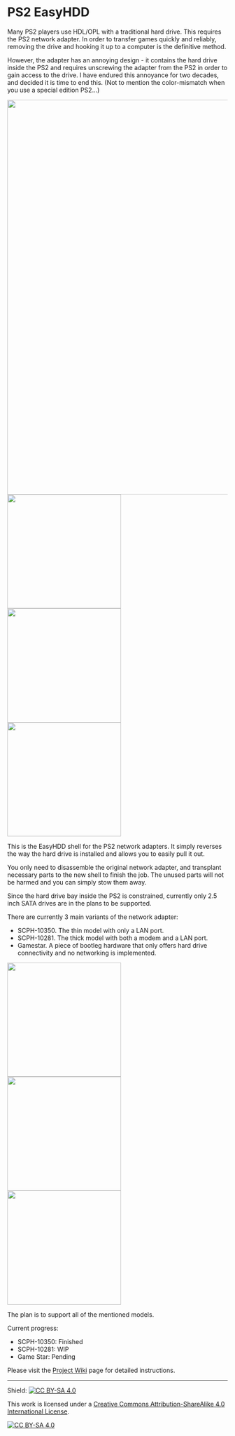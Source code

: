 # PS2 EasyHDD

Many PS2 players use HDL/OPL with a traditional hard drive. This requires the PS2 network adapter. In order to transfer games quickly and reliably, removing the drive and hooking it up to a computer is the definitive method.

However, the adapter has an annoying design - it contains the hard drive inside the PS2 and requires unscrewing the adapter from the PS2 in order to gain access to the drive. I have endured this annoyance for two decades, and decided it is time to end this. (Not to mention the color-mismatch when you use a special edition PS2...)

<img width="900" src="https://github.com/jeffqchen/PS2EasyHDD/assets/25773768/4fd5e88e-4c01-4bcf-a07d-94a647c533dc">
<img width="260" src="https://github.com/jeffqchen/PS2EasyHDD/assets/25773768/cbf7f49d-89d0-48dc-979a-1ae9ca34dd44"> <img width="260" src="https://github.com/jeffqchen/PS2EasyHDD/assets/25773768/4fd6c3ee-3948-4e2a-8242-db25c6e4d845"> <img width="260" src="https://github.com/jeffqchen/PS2EasyHDD/assets/25773768/b5dda8d8-4696-4230-9d22-8acaf98a9a24">

This is the EasyHDD shell for the PS2 network adapters. It simply reverses the way the hard drive is installed and allows you to easily pull it out.

You only need to disassemble the original network adapter, and transplant necessary parts to the new shell to finish the job. The unused parts will not be harmed and you can simply stow them away.

Since the hard drive bay inside the PS2 is constrained, currently only 2.5 inch SATA drives are in the plans to be supported.

There are currently 3 main variants of the network adapter:
- SCPH-10350. The thin model with only a LAN port.
- SCPH-10281. The thick model with both a modem and a LAN port.
- Gamestar. A piece of bootleg hardware that only offers hard drive connectivity and no networking is implemented.
<img width="260" src="https://github.com/jeffqchen/PS2EasyHDD/assets/25773768/3dae5223-51e2-4c1d-8b0a-1a26d8518c04">
<img width="260" src="https://github.com/jeffqchen/PS2EasyHDD/assets/25773768/164e54a8-65c8-45e5-854a-024a7c6d4f74">
<img width="260" src="https://github.com/jeffqchen/PS2EasyHDD/assets/25773768/8cd87e3c-0461-457d-a4b6-63e9afd861f7">

The plan is to support all of the mentioned models.

Current progress:
- SCPH-10350: Finished
- SCPH-10281: WIP
- Game Star: Pending

Please visit the [Project Wiki](https://github.com/jeffqchen/PS2EasyHDD/wiki) page for detailed instructions.

-----

Shield: [![CC BY-SA 4.0][cc-by-sa-shield]][cc-by-sa]

This work is licensed under a
[Creative Commons Attribution-ShareAlike 4.0 International License][cc-by-sa].

[![CC BY-SA 4.0][cc-by-sa-image]][cc-by-sa]

[cc-by-sa]: http://creativecommons.org/licenses/by-sa/4.0/
[cc-by-sa-image]: https://licensebuttons.net/l/by-sa/4.0/88x31.png
[cc-by-sa-shield]: https://img.shields.io/badge/License-CC%20BY--SA%204.0-lightgrey.svg

